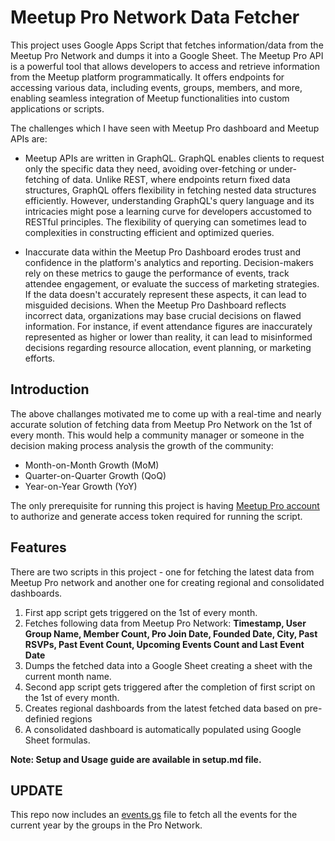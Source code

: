 # Meetup Pro Network Data Fetcher

This project uses Google Apps Script that fetches information/data from the Meetup Pro Network and dumps it into a Google Sheet. The Meetup Pro API is a powerful tool that allows developers to access and retrieve information from the Meetup platform programmatically. It offers endpoints for accessing various data, including events, groups, members, and more, enabling seamless integration of Meetup functionalities into custom applications or scripts. 

The challenges which I have seen with Meetup Pro dashboard and Meetup APIs are:

* Meetup APIs are written in GraphQL. GraphQL enables clients to request only the specific data they need, avoiding over-fetching or under-fetching of data. Unlike REST, where endpoints return fixed data structures, GraphQL offers flexibility in fetching nested data structures efficiently. However, understanding GraphQL's query language and its intricacies might pose a learning curve for developers accustomed to RESTful principles. The flexibility of querying can sometimes lead to complexities in constructing efficient and optimized queries.
  
* Inaccurate data within the Meetup Pro Dashboard erodes trust and confidence in the platform's analytics and reporting. Decision-makers rely on these metrics to gauge the performance of events, track attendee engagement, or evaluate the success of marketing strategies. If the data doesn't accurately represent these aspects, it can lead to misguided decisions. When the Meetup Pro Dashboard reflects incorrect data, organizations may base crucial decisions on flawed information. For instance, if event attendance figures are inaccurately represented as higher or lower than reality, it can lead to misinformed decisions regarding resource allocation, event planning, or marketing efforts.

## Introduction

The above challanges motivated me to come up with a real-time and nearly accurate solution of fetching data from Meetup Pro Network on the 1st of every month. This would help a community manager or someone in the decision making process analysis the growth of the community:

* Month-on-Month Growth (MoM)
* Quarter-on-Quarter Growth (QoQ)
* Year-on-Year Growth (YoY)

The only prerequisite for running this project is having [Meetup Pro account](https://www.meetup.com/meetup-pro/) to authorize and generate access token required for running the script.

## Features
There are two scripts in this project - one for fetching the latest data from Meetup Pro network and another one for creating regional and consolidated dashboards.
1. First app script gets triggered on the 1st of every month.
2. Fetches following data from Meetup Pro Network: **Timestamp, User Group Name, Member Count, Pro Join Date, Founded Date, City, Past RSVPs, Past Event Count, Upcoming Events Count and Last Event Date**
4. Dumps the fetched data into a Google Sheet creating a sheet with the current month name.
5. Second app script gets triggered after the completion of first script on the 1st of every month.
6. Creates regional dashboards from the latest fetched data based on pre-definied regions
7. A consolidated dashboard is automatically populated using Google Sheet formulas.

**Note: Setup and Usage guide are available in setup.md file.**

## UPDATE
This repo now includes an [events.gs](events.gs) file to fetch all the events for the current year by the groups in the Pro Network.

